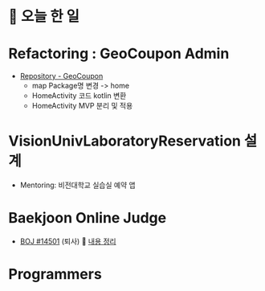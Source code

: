 # :thought_balloon: __오늘 한 일__

# __Refactoring : GeoCoupon Admin__
* [Repository - GeoCoupon](https://github.com/seungrokoh/GeoCoupon)
    * map Package명 변경 -> home
    * HomeActivity 코드 kotlin 변환
    * HomeActivity MVP 분리 및 적용

# __VisionUnivLaboratoryReservation 설계__
* Mentoring: 비전대학교 실습실 예약 앱
# __Baekjoon Online Judge__
* [BOJ #14501](https://www.acmicpc.net/problem/14501) (퇴사)
:link: [내용 정리](https://github.com/seungrokoh/Beakjoon_OnlineJudge/tree/master/%2314501)

# __Programmers__
